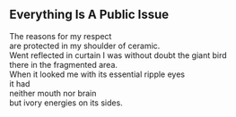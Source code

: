 Everything Is A Public Issue
----------------------------
The reasons for my respect  
are protected in my shoulder of ceramic.  
Went reflected in curtain I was without doubt the giant bird  
there in the fragmented area.  
When it looked me with its essential ripple eyes  
it had  
neither mouth nor brain  
but ivory energies on its sides.  
